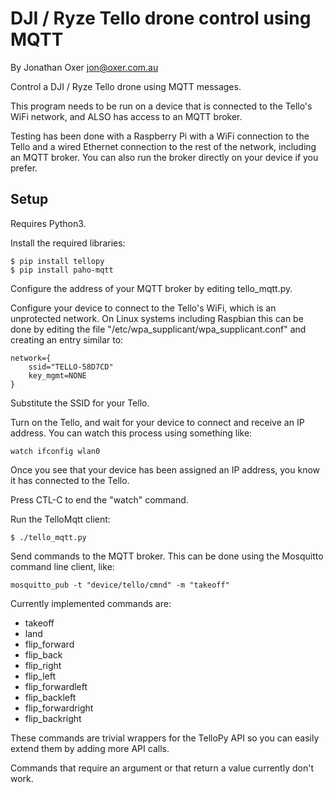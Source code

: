 # DJI / Ryze Tello drone control using MQTT

By Jonathan Oxer <jon@oxer.com.au>

Control a DJI / Ryze Tello drone using MQTT messages.

This program needs to be run on a device that is connected to the Tello's
WiFi network, and ALSO has access to an MQTT broker.

Testing has been done with a Raspberry Pi with a WiFi connection to the
Tello and a wired Ethernet connection to the rest of the network, including
an MQTT broker. You can also run the broker directly on your device if you
prefer.

## Setup

Requires Python3.

Install the required libraries:
```
$ pip install tellopy
$ pip install paho-mqtt
```

Configure the address of your MQTT broker by editing tello_mqtt.py.

Configure your device to connect to the Tello's WiFi, which is an
unprotected network. On Linux systems including Raspbian this can be
done by editing the file
"/etc/wpa_supplicant/wpa_supplicant.conf" and creating an entry
similar to:
```
network={
    ssid="TELLO-58D7CD"
    key_mgmt=NONE
}
```

Substitute the SSID for your Tello.

Turn on the Tello, and wait for your device to connect and receive
an IP address. You can watch this process using something like:
```
watch ifconfig wlan0
```

Once you see that your device has been assigned an IP address, you
know it has connected to the Tello.

Press CTL-C to end the "watch" command.

Run the TelloMqtt client:
```
$ ./tello_mqtt.py
```

Send commands to the MQTT broker. This can be done using the Mosquitto
command line client, like:
```
mosquitto_pub -t "device/tello/cmnd" -m "takeoff"
```

Currently implemented commands are:
 * takeoff
 * land
 * flip_forward
 * flip_back
 * flip_right
 * flip_left
 * flip_forwardleft
 * flip_backleft
 * flip_forwardright
 * flip_backright

 These commands are trivial wrappers for the TelloPy API so you can easily
 extend them by adding more API calls.

 Commands that require an argument or that return a value currently
 don't work.
